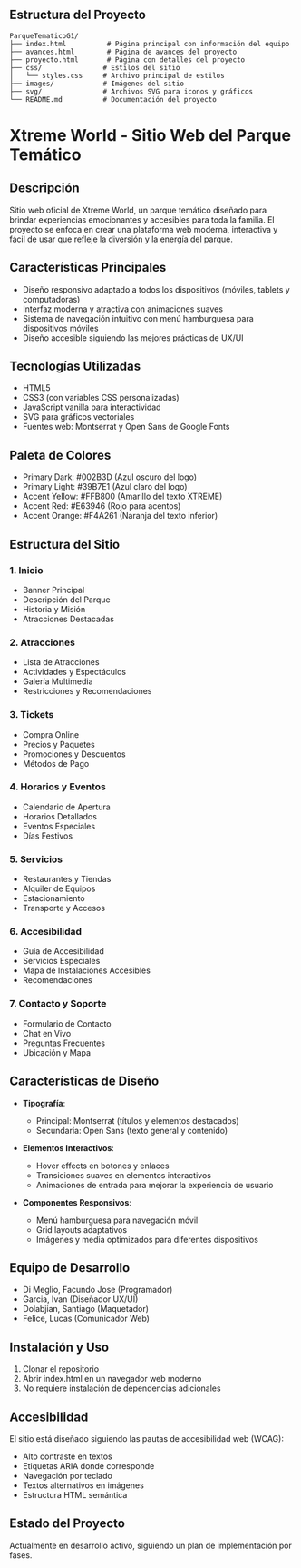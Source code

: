 ## Estructura del Proyecto

```
ParqueTematicoG1/
├── index.html          # Página principal con información del equipo
├── avances.html        # Página de avances del proyecto
├── proyecto.html       # Página con detalles del proyecto
├── css/               # Estilos del sitio
│   └── styles.css     # Archivo principal de estilos
├── images/            # Imágenes del sitio
├── svg/               # Archivos SVG para iconos y gráficos
└── README.md          # Documentación del proyecto
```

# Xtreme World - Sitio Web del Parque Temático

## Descripción
Sitio web oficial de Xtreme World, un parque temático diseñado para brindar experiencias emocionantes y accesibles para toda la familia. El proyecto se enfoca en crear una plataforma web moderna, interactiva y fácil de usar que refleje la diversión y la energía del parque.

## Características Principales
- Diseño responsivo adaptado a todos los dispositivos (móviles, tablets y computadoras)
- Interfaz moderna y atractiva con animaciones suaves
- Sistema de navegación intuitivo con menú hamburguesa para dispositivos móviles
- Diseño accesible siguiendo las mejores prácticas de UX/UI

## Tecnologías Utilizadas
- HTML5
- CSS3 (con variables CSS personalizadas)
- JavaScript vanilla para interactividad
- SVG para gráficos vectoriales
- Fuentes web: Montserrat y Open Sans de Google Fonts

## Paleta de Colores
- Primary Dark: #002B3D (Azul oscuro del logo)
- Primary Light: #39B7E1 (Azul claro del logo)
- Accent Yellow: #FFB800 (Amarillo del texto XTREME)
- Accent Red: #E63946 (Rojo para acentos)
- Accent Orange: #F4A261 (Naranja del texto inferior)

## Estructura del Sitio

### 1. Inicio
- Banner Principal
- Descripción del Parque
- Historia y Misión
- Atracciones Destacadas

### 2. Atracciones
- Lista de Atracciones
- Actividades y Espectáculos
- Galería Multimedia
- Restricciones y Recomendaciones

### 3. Tickets
- Compra Online
- Precios y Paquetes
- Promociones y Descuentos
- Métodos de Pago

### 4. Horarios y Eventos
- Calendario de Apertura
- Horarios Detallados
- Eventos Especiales
- Días Festivos

### 5. Servicios
- Restaurantes y Tiendas
- Alquiler de Equipos
- Estacionamiento
- Transporte y Accesos

### 6. Accesibilidad
- Guía de Accesibilidad
- Servicios Especiales
- Mapa de Instalaciones Accesibles
- Recomendaciones

### 7. Contacto y Soporte
- Formulario de Contacto
- Chat en Vivo
- Preguntas Frecuentes
- Ubicación y Mapa

## Características de Diseño
- **Tipografía**:
  - Principal: Montserrat (títulos y elementos destacados)
  - Secundaria: Open Sans (texto general y contenido)

- **Elementos Interactivos**:
  - Hover effects en botones y enlaces
  - Transiciones suaves en elementos interactivos
  - Animaciones de entrada para mejorar la experiencia de usuario

- **Componentes Responsivos**:
  - Menú hamburguesa para navegación móvil
  - Grid layouts adaptativos
  - Imágenes y media optimizados para diferentes dispositivos

## Equipo de Desarrollo
- Di Meglio, Facundo Jose (Programador)
- Garcia, Ivan (Diseñador UX/UI)
- Dolabjian, Santiago (Maquetador)
- Felice, Lucas (Comunicador Web)

## Instalación y Uso
1. Clonar el repositorio
2. Abrir index.html en un navegador web moderno
3. No requiere instalación de dependencias adicionales

## Accesibilidad
El sitio está diseñado siguiendo las pautas de accesibilidad web (WCAG):
- Alto contraste en textos
- Etiquetas ARIA donde corresponde
- Navegación por teclado
- Textos alternativos en imágenes
- Estructura HTML semántica

## Estado del Proyecto
Actualmente en desarrollo activo, siguiendo un plan de implementación por fases.
